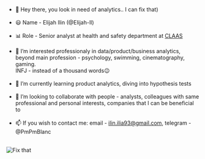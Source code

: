 - 👋 Hey there, you look in need of analytics.. I can fix that)<br /><br />
- :smiley: Name - Elijah Ilin (@Elijah-Il)<br /><br />
- :bar_chart: Role - Senior analyst at health and safety department at [CLAAS](https://www.claas-group.com)<br /><br />
- 👀 I’m interested professionaly in data/product/business analytics, beyond main profession - psychology, swimming, cinematography, gaming.<br /> INFJ - instead of a thousand words:wink:<br /><br />
- 🌱 I’m currently learning product analytics, diving into hypothesis tests<br /><br />
- 💞️ I’m looking to collaborate with people - analysts, colleagues with same professional and personal interests, companies that I can be beneficial to<br /><br />
- 📫 If you wish to contact me: email - ilin.ilia93@gmail.com, telegram - @PmPmBlanc<br /><br />

<!---
Elijah-Il/Elijah-Il is a ✨ special ✨ repository because its `README.md` (this file) appears on your GitHub profile.
You can click the Preview link to take a look at your changes.
--->
![Fix that](https://github.com/Elijah-Il/Elijah-Il/assets/147333229/8bd2bd5f-b40d-4d00-850c-2e82ae3f3b07)
